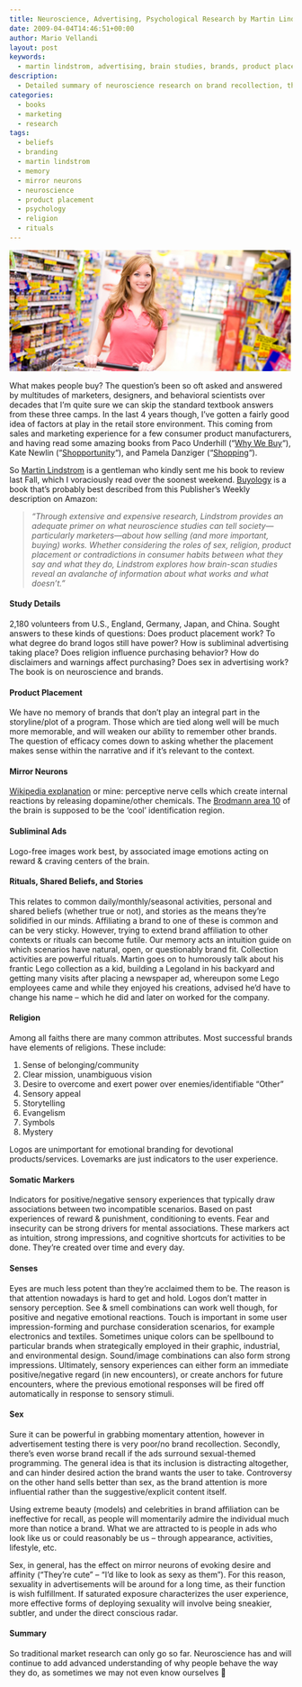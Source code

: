 ```yaml
---
title: Neuroscience, Advertising, Psychological Research by Martin Lindstrom
date: 2009-04-04T14:46:51+00:00
author: Mario Vellandi
layout: post
keywords:
  - martin lindstrom, advertising, brain studies, brands, product placement, mirror neurons, subliminal advertising, sex, rituals, beliefs, religion, sensory experiences, somatic markers, buyology, research
description:
  - Detailed summary of neuroscience research on brand recollection, through Martin Lindstrom's brain studies on product placement, mirror neurons
categories:
  - books
  - marketing
  - research
tags:
  - beliefs
  - branding
  - martin lindstrom
  - memory
  - mirror neurons
  - neuroscience
  - product placement
  - psychology
  - religion
  - rituals
---
```

<img class="wp-image-2503" title="happy shopper" src="../wp-content/uploads/2009/04/comm_1.jpg" alt="happy shopper" width="501" height="215" />

What makes people buy? The question&#8217;s been so oft asked and answered by multitudes of marketers, designers, and behavioral scientists over decades that I&#8217;m quite sure we can skip the standard textbook answers from these three camps. In the last 4 years though, I&#8217;ve gotten a fairly good idea of factors at play in the retail store environment. This coming from sales and marketing experience for a few consumer product manufacturers, and having read some amazing books from Paco Underhill (&#8220;[Why We Buy](http://www.amazon.com/gp/product/1416595244?ie=UTF8&tag=melodinmarke-20&linkCode=as2&camp=1789&creative=390957&creativeASIN=1416595244)&#8220;), Kate Newlin (&#8220;[Shopportunity](http://www.amazon.com/gp/product/0060888407?ie=UTF8&tag=melodinmarke-20&linkCode=as2&camp=1789&creative=390957&creativeASIN=0060888407)&#8220;), and Pamela Danziger (&#8220;[Shopping](http://www.amazon.com/gp/product/1419536362?ie=UTF8&tag=melodinmarke-20&linkCode=as2&camp=1789&creative=390957&creativeASIN=1419536362)&#8220;).

So <a href="http://www.martinlindstrom.com/">Martin Lindstrom</a> is a gentleman who kindly sent me his book to review last Fall, which I voraciously read over the soonest weekend. <a href="http://www.amazon.com/gp/product/0385523890?ie=UTF8&tag=melodinmarke-20&linkCode=as2&camp=1789&creative=390957&creativeASIN=0385523890">Buyology</a> is a book that&#8217;s probably best described from this Publisher&#8217;s Weekly description on Amazon:

>*&#8220;Through extensive and expensive research, Lindstrom provides an adequate primer on what neuroscience studies can tell society—particularly marketers—about how selling (and more important, buying) works. Whether considering the roles of sex, religion, product placement or contradictions in consumer habits between what they say and what they do, Lindstrom explores how brain-scan studies reveal an avalanche of information about what works and what doesn&#8217;t.&#8221;*

#### Study Details

2,180 volunteers from U.S., England, Germany, Japan, and China. Sought answers to these kinds of questions: Does product placement work? To what degree do brand logos still have power? How is subliminal advertising taking place? Does religion influence purchasing behavior? How do disclaimers and warnings affect purchasing? Does sex in advertising work? The book is on neuroscience and brands.

#### Product Placement

We have no memory of brands that don&#8217;t play an integral part in the storyline/plot of a program. Those which are tied along well will be much more memorable, and will weaken our ability to remember other brands. The question of efficacy comes down to asking whether the placement makes sense within the narrative and if it&#8217;s relevant to the context.

#### Mirror Neurons

[Wikipedia explanation](http://en.wikipedia.org/wiki/Mirror_neurons) or mine: perceptive nerve cells which create internal reactions by releasing dopamine/other chemicals. The [Brodmann area 10](http://en.wikipedia.org/wiki/Brodmann_area_10) of the brain is supposed to be the &#8216;cool&#8217; identification region.

#### Subliminal Ads

Logo-free images work best, by associated image emotions acting on reward & craving centers of the brain.

#### Rituals, Shared Beliefs, and Stories

This relates to common daily/monthly/seasonal activities, personal and shared beliefs (whether true or not), and stories as the means they&#8217;re solidified in our minds. Affiliating a brand to one of these is common and can be very sticky. However, trying to extend brand affiliation to other contexts or rituals can become futile. Our memory acts an intuition guide on which scenarios have natural, open, or questionably brand fit. Collection activities are powerful rituals. Martin goes on to humorously talk about his frantic Lego collection as a kid, building a Legoland in his backyard and getting many visits after placing a newspaper ad, whereupon some Lego employees came and while they enjoyed his creations, advised he&#8217;d have to change his name &#8211; which he did and later on worked for the company.

#### Religion

Among all faiths there are many common attributes. Most successful brands have elements of religions. These include:

  1. Sense of belonging/community
  2. Clear mission, unambiguous vision
  3. Desire to overcome and exert power over enemies/identifiable &#8220;Other&#8221;
  4. Sensory appeal
  5. Storytelling
  6. Evangelism
  7. Symbols
  8. Mystery

Logos are unimportant for emotional branding for devotional products/services. Lovemarks are just indicators to the user experience.

#### Somatic Markers

Indicators for positive/negative sensory experiences that typically draw associations between two incompatible scenarios. Based on past experiences of reward & punishment, conditioning to events. Fear and insecurity can be strong drivers for mental associations. These markers act as intuition, strong impressions, and cognitive shortcuts for activities to be done. They&#8217;re created over time and every day.

#### Senses

Eyes are much less potent than they&#8217;re acclaimed them to be. The reason is that attention nowadays is hard to get and hold. Logos don&#8217;t matter in sensory perception. See & smell combinations can work well though, for positive and negative emotional reactions. Touch is important in some user impression-forming and purchase consideration scenarios, for example electronics and textiles. Sometimes unique colors can be spellbound to particular brands when strategically employed in their graphic, industrial, and environmental design. Sound/image combinations can also form strong impressions. Ultimately, sensory experiences can either form an immediate positive/negative regard (in new encounters), or create anchors for future encounters, where the previous emotional responses will be fired off automatically in response to sensory stimuli.

#### Sex

Sure it can be powerful in grabbing momentary attention, however in advertisement testing there is very poor/no brand recollection. Secondly, there&#8217;s even worse brand recall if the ads surround sexual-themed programming. The general idea is that its inclusion is distracting altogether, and can hinder desired action the brand wants the user to take. Controversy on the other hand sells better than sex, as the brand attention is more influential rather than the suggestive/explicit content itself.

Using extreme beauty (models) and celebrities in brand affiliation can be ineffective for recall, as people will momentarily admire the individual much more than notice a brand. What we are attracted to is people in ads who look like us or could reasonably be us &#8211; through appearance, activities, lifestyle, etc.

Sex, in general, has the effect on mirror neurons of evoking desire and affinity (&#8220;They&#8217;re cute&#8221; &#8211; &#8220;I&#8217;d like to look as sexy as them&#8221;). For this reason, sexuality in advertisements will be around for a long time, as their function is wish fulfillment. If saturated exposure characterizes the user experience, more effective forms of deploying sexuality will involve being sneakier, subtler, and under the direct conscious radar.

#### Summary

So traditional market research can only go so far. Neuroscience has and will continue to add advanced understanding of why people behave the way they do, as sometimes we may not even know ourselves 🙂
